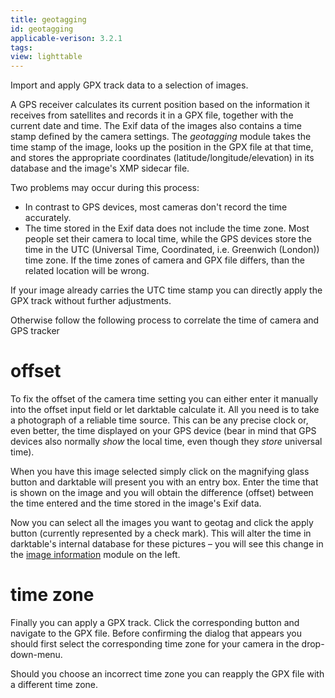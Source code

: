```yaml
---
title: geotagging
id: geotagging
applicable-verison: 3.2.1
tags: 
view: lighttable
---
```


Import and apply GPX track data to a selection of images.

A GPS receiver calculates its current position based on the information it receives from satellites and records it in a GPX file, together with the current date and time. The Exif data of the images also contains a time stamp defined by the camera settings. The _geotagging_ module takes the time stamp of the image, looks up the position in the GPX file at that time, and stores the appropriate coordinates (latitude/longitude/elevation) in its database and the image's XMP sidecar file.

Two problems may occur during this process: 
- In contrast to GPS devices, most cameras don't record the time accurately.
- The time stored in the Exif data does not include the time zone. Most people set their camera to local time, while the GPS devices store the time in the UTC (Universal Time, Coordinated, i.e. Greenwich (London)) time zone. If the time zones of camera and GPX file differs, than the related location will be wrong.

If your image already carries the UTC time stamp you can directly apply the GPX track without further adjustments.

Otherwise follow the following process to correlate the time of camera and GPS tracker

# offset

To fix the offset of the camera time setting you can either enter it manually into the offset input field or let darktable calculate it. All you need is to take a photograph of a reliable time source. This can be any precise clock or, even better, the time displayed on your GPS device (bear in mind that GPS devices also normally _show_ the local time, even though they _store_ universal time). 

When you have this image selected simply click on the magnifying glass button and darktable will present you with an entry box. Enter the time that is shown on the image and you will obtain the difference (offset) between the time entered and the time stored in the image's Exif data.

Now you can select all the images you want to geotag and click the apply button (currently represented by a check mark). This will alter the time in darktable's internal database for these pictures – you will see this change in the [image information](../shared/image-information.md) module on the left. 

# time zone

Finally you can apply a GPX track. Click the corresponding button and navigate to the GPX file. Before confirming the dialog that appears you should first select the corresponding time zone for your camera in the drop-down-menu. 

Should you choose an incorrect time zone you can reapply the GPX file with a different time zone.
